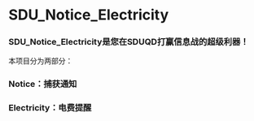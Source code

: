 # SDU_Notice_Electricity
### SDU_Notice_Electricity是您在SDUQD打赢信息战的超级利器！
本项目分为两部分：
### Notice：捕获通知


### Electricity：电费提醒
